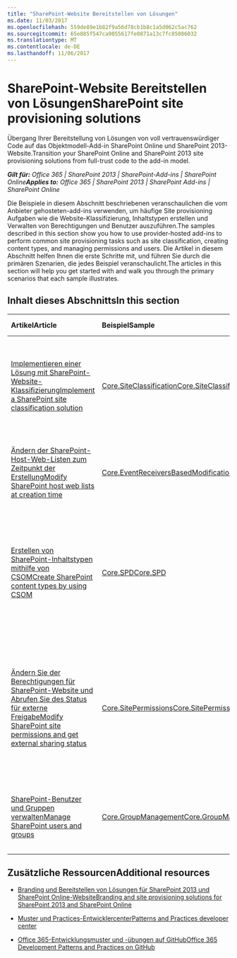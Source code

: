 ```yaml
---
title: "SharePoint-Website Bereitstellen von Lösungen"
ms.date: 11/03/2017
ms.openlocfilehash: 559de89e1b82f9a56d78cb1b8c1a5d062c5ac762
ms.sourcegitcommit: 65e885f547ca9055617fe0871a13c7fc85086032
ms.translationtype: MT
ms.contentlocale: de-DE
ms.lasthandoff: 11/06/2017
---
```

# <a name="sharepoint-site-provisioning-solutions"></a><span data-ttu-id="b5308-102">SharePoint-Website Bereitstellen von Lösungen</span><span class="sxs-lookup"><span data-stu-id="b5308-102">SharePoint site provisioning solutions</span></span>

<span data-ttu-id="b5308-103">Übergang Ihrer Bereitstellung von Lösungen von voll vertrauenswürdiger Code auf das Objektmodell-Add-in SharePoint Online und SharePoint 2013-Website.</span><span class="sxs-lookup"><span data-stu-id="b5308-103">Transition your SharePoint Online and SharePoint 2013 site provisioning solutions from full-trust code to the add-in model.</span></span> 

<span data-ttu-id="b5308-104">_**Gilt für:** Office 365 | SharePoint 2013 | SharePoint-Add-ins | SharePoint Online_</span><span class="sxs-lookup"><span data-stu-id="b5308-104">_**Applies to:** Office 365 | SharePoint 2013 | SharePoint Add-ins | SharePoint Online_</span></span>

<span data-ttu-id="b5308-105">Die Beispiele in diesem Abschnitt beschriebenen veranschaulichen die vom Anbieter gehosteten-add-ins verwenden, um häufige Site provisioning Aufgaben wie die Website-Klassifizierung, Inhaltstypen erstellen und Verwalten von Berechtigungen und Benutzer auszuführen.</span><span class="sxs-lookup"><span data-stu-id="b5308-105">The samples described in this section show you how to use provider-hosted add-ins to perform common site provisioning tasks such as site classification, creating content types, and managing permissions and users.</span></span> <span data-ttu-id="b5308-106">Die Artikel in diesem Abschnitt helfen Ihnen die erste Schritte mit, und führen Sie durch die primären Szenarien, die jedes Beispiel veranschaulicht.</span><span class="sxs-lookup"><span data-stu-id="b5308-106">The articles in this section will help you get started with and walk you through the primary scenarios that each sample illustrates.</span></span> 

## <a name="in-this-section"></a><span data-ttu-id="b5308-107">Inhalt dieses Abschnitts</span><span class="sxs-lookup"><span data-stu-id="b5308-107">In this section</span></span>

|<span data-ttu-id="b5308-108">**Artikel**</span><span class="sxs-lookup"><span data-stu-id="b5308-108">**Article**</span></span>|<span data-ttu-id="b5308-109">**Beispiel**</span><span class="sxs-lookup"><span data-stu-id="b5308-109">**Sample**</span></span>|<span data-ttu-id="b5308-110">**Zeigt, wie Sie auf**</span><span class="sxs-lookup"><span data-stu-id="b5308-110">**Shows you how to**</span></span>|
|:-----|:-----|:-----|
|[<span data-ttu-id="b5308-111">Implementieren einer Lösung mit SharePoint-Website-Klassifizierung</span><span class="sxs-lookup"><span data-stu-id="b5308-111">Implement a SharePoint site classification solution</span></span>](implement-a-sharepoint-site-classification-solution.md)|[<span data-ttu-id="b5308-112">Core.SiteClassification</span><span class="sxs-lookup"><span data-stu-id="b5308-112">Core.SiteClassification</span></span>](https://github.com/SharePoint/PnP/tree/dev/Scenarios/Core.SiteClassification)|<span data-ttu-id="b5308-113">Implementieren Sie eine Website-Klassifizierung Lösung und Nutzung Standortrichtlinien zur Verbesserung der Optimierung der Suche.</span><span class="sxs-lookup"><span data-stu-id="b5308-113">Implement a site classification solution and leverage site policies to improve search optimization.</span></span> |
|[<span data-ttu-id="b5308-114">Ändern der SharePoint-Host-Web-Listen zum Zeitpunkt der Erstellung</span><span class="sxs-lookup"><span data-stu-id="b5308-114">Modify SharePoint host web lists at creation time</span></span>](modify-sharepoint-host-web-lists-at-creation-time.md)|[<span data-ttu-id="b5308-115">Core.EventReceiversBasedModifications</span><span class="sxs-lookup"><span data-stu-id="b5308-115">Core.EventReceiversBasedModifications</span></span>](https://github.com/SharePoint/PnP/tree/dev/Scenarios/Core.EventReceiversBasedModifications)|<span data-ttu-id="b5308-116">Ändern einer SharePoint-Liste erstellt in der Hostwebsite zum Zeitpunkt die Liste erstellt wird.</span><span class="sxs-lookup"><span data-stu-id="b5308-116">Modify a SharePoint list created in the host web at the time the list is created.</span></span>|
|[<span data-ttu-id="b5308-117">Erstellen von SharePoint-Inhaltstypen mithilfe von CSOM</span><span class="sxs-lookup"><span data-stu-id="b5308-117">Create SharePoint content types by using CSOM</span></span>](create-sharepoint-content-types-by-using-csom.md)|[<span data-ttu-id="b5308-118">Core.SPD</span><span class="sxs-lookup"><span data-stu-id="b5308-118">Core.SPD</span></span>](https://github.com/SharePoint/PnP/tree/dev/Samples/Core.SPD)|<span data-ttu-id="b5308-119">Verwenden Sie eine geerbte Inhaltstypbezeichner zum Erstellen eines neuen Inhaltstyps auf der Office 365-Plattform, die alle vorhandenen Eigenschaften beibehalten.</span><span class="sxs-lookup"><span data-stu-id="b5308-119">Use an inherited content type identifier to create a new content type on the Office 365 platform, preserving all its existing properties.</span></span>|
|[<span data-ttu-id="b5308-120">Ändern Sie der Berechtigungen für SharePoint-Website und Abrufen Sie des Status für externe Freigabe</span><span class="sxs-lookup"><span data-stu-id="b5308-120">Modify SharePoint site permissions and get external sharing status</span></span>](modify-sharepoint-site-permissions-and-get-external-sharing-status.md)|[<span data-ttu-id="b5308-121">Core.SitePermissions</span><span class="sxs-lookup"><span data-stu-id="b5308-121">Core.SitePermissions</span></span>](https://github.com/SharePoint/PnP/tree/dev/Scenarios/Core.SitePermissions)|<span data-ttu-id="b5308-122">Ändern Sie der Eigenschaften der Websitesammlungs-Administratoren mithilfe von CSOM-Code, und rufen Sie die externe Freigabe Status und externe Benutzer von einer Websitesammlung oder Mandanten.</span><span class="sxs-lookup"><span data-stu-id="b5308-122">Modify properties of site collection administrators using CSOM code and get the external sharing status and external users of a site collection or tenant.</span></span>|
|[<span data-ttu-id="b5308-123">SharePoint-Benutzer und Gruppen verwalten</span><span class="sxs-lookup"><span data-stu-id="b5308-123">Manage SharePoint users and groups</span></span>](manage-sharepoint-users-and-groups.md)|[<span data-ttu-id="b5308-124">Core.GroupManagement</span><span class="sxs-lookup"><span data-stu-id="b5308-124">Core.GroupManagement</span></span>](https://github.com/SharePoint/PnP/tree/dev/Scenarios/Core.GroupManagement)|<span data-ttu-id="b5308-125">Verwalten von Benutzern, Gruppen und Berechtigungen in einer SharePoint-Websitesammlung.</span><span class="sxs-lookup"><span data-stu-id="b5308-125">Manage users, groups, and permissions within a SharePoint site collection.</span></span>|

## <a name="additional-resources"></a><span data-ttu-id="b5308-126">Zusätzliche Ressourcen</span><span class="sxs-lookup"><span data-stu-id="b5308-126">Additional resources</span></span>
<span data-ttu-id="b5308-127"><a name="bk_addresources"> </a></span><span class="sxs-lookup"><span data-stu-id="b5308-127"></span></span>

- [<span data-ttu-id="b5308-128">Branding und Bereitstellen von Lösungen für SharePoint 2013 und SharePoint Online-Website</span><span class="sxs-lookup"><span data-stu-id="b5308-128">Branding and site provisioning solutions for SharePoint 2013 and SharePoint Online</span></span>](Branding-and-site-provisioning-solutions-for-SharePoint.md)
    
- [<span data-ttu-id="b5308-129">Muster und Practices-Entwicklercenter</span><span class="sxs-lookup"><span data-stu-id="b5308-129">Patterns and Practices developer center</span></span>](http://dev.office.com/patterns-and-practices)
    
- [<span data-ttu-id="b5308-130">Office 365-Entwicklungsmuster und -übungen auf GitHub</span><span class="sxs-lookup"><span data-stu-id="b5308-130">Office 365 Development Patterns and Practices on GitHub</span></span>](https://github.com/SharePoint/PnP)
